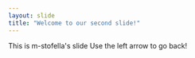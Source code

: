 ```yaml
---
layout: slide
title: "Welcome to our second slide!"
---
```

This is m-stofella's slide
Use the left arrow to go back!